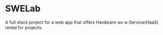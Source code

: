 # SWELab
A full stack project for a web app that offers Hardware-as-a-Service(HaaS) rental for projects.
